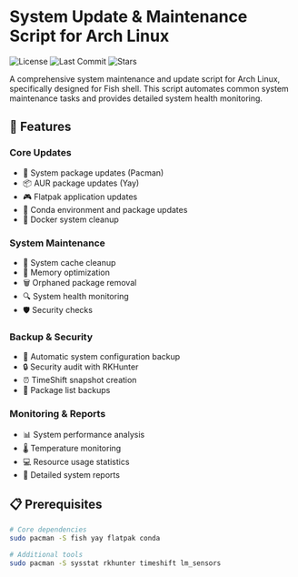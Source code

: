 # System Update & Maintenance Script for Arch Linux

![License](https://img.shields.io/github/license/yourusername/update-all)
![Last Commit](https://img.shields.io/github/last-commit/yourusername/update-all)
![Stars](https://img.shields.io/github/stars/yourusername/update-all)

A comprehensive system maintenance and update script for Arch Linux, specifically designed for Fish shell. This script automates common system maintenance tasks and provides detailed system health monitoring.

## 🚀 Features

### Core Updates
- 🔄 System package updates (Pacman)
- 📦 AUR package updates (Yay)
- 🎮 Flatpak application updates
- 🐍 Conda environment and package updates
- 🐋 Docker system cleanup

### System Maintenance
- 🧹 System cache cleanup
- 💾 Memory optimization
- 🗑️ Orphaned package removal
- 🔍 System health monitoring
- 🛡️ Security checks

### Backup & Security
- 💽 Automatic system configuration backup
- 🔒 Security audit with RKHunter
- ⏰ TimeShift snapshot creation
- 📜 Package list backups

### Monitoring & Reports
- 📊 System performance analysis
- 🌡️ Temperature monitoring
- 💻 Resource usage statistics
- 📝 Detailed system reports

## 📋 Prerequisites

```bash
# Core dependencies
sudo pacman -S fish yay flatpak conda

# Additional tools
sudo pacman -S sysstat rkhunter timeshift lm_sensors
